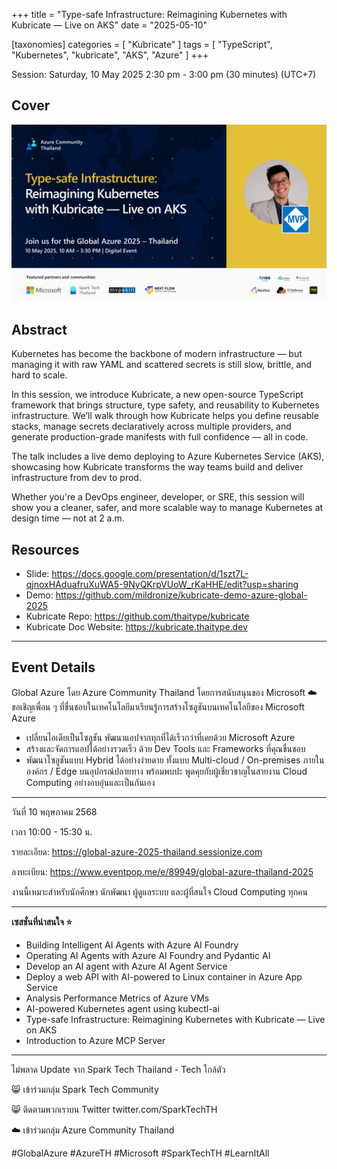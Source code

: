 +++
title = "Type-safe Infrastructure: Reimagining Kubernetes with Kubricate — Live on AKS"
date = "2025-05-10"

[taxonomies]
categories = [ "Kubricate" ]
tags = [ "TypeScript", "Kubernetes", "kubricate", "AKS", "Azure" ]
+++

Session: Saturday, 10 May 2025 2:30 pm - 3:00 pm (30 minutes) (UTC+7)

## Cover

![](poster.png)

## Abstract

Kubernetes has become the backbone of modern infrastructure — but managing it with raw YAML and scattered secrets is still slow, brittle, and hard to scale.

In this session, we introduce Kubricate, a new open-source TypeScript framework that brings structure, type safety, and reusability to Kubernetes infrastructure. We’ll walk through how Kubricate helps you define reusable stacks, manage secrets declaratively across multiple providers, and generate production-grade manifests with full confidence — all in code.

The talk includes a live demo deploying to Azure Kubernetes Service (AKS), showcasing how Kubricate transforms the way teams build and deliver infrastructure from dev to prod.

Whether you're a DevOps engineer, developer, or SRE, this session will show you a cleaner, safer, and more scalable way to manage Kubernetes at design time — not at 2 a.m.

## Resources

- Slide: <https://docs.google.com/presentation/d/1szt7L-qjnoxHAduafruXuWA5-9NyQKrpVUoW_rKaHHE/edit?usp=sharing>
- Demo: <https://github.com/mildronize/kubricate-demo-azure-global-2025>
- Kubricate Repo: <https://github.com/thaitype/kubricate>
- Kubricate Doc Website: <https://kubricate.thaitype.dev>

---

## Event Details

Global Azure โดย Azure Community Thailand โดยการสนับสนุนของ Microsoft ☁️
ขอเชิญเพื่อน ๆ ที่ชื่นชอบในเทคโนโลยีมาเรียนรู้การสร้างโซลูชันบนเทคโนโลยีของ Microsoft Azure
- เปลี่ยนไอเดียเป็นโซลูชัน พัฒนาแอปจากทุกที่ได้เร็วกว่าที่เคยด้วย Microsoft Azure
- สร้างและจัดการแอปได้อย่างรวดเร็ว ด้วย Dev Tools และ Frameworks ที่คุณชื่นชอบ
- พัฒนาโซลูชันแบบ Hybrid ได้อย่างง่ายดาย ทั้งแบบ Multi-cloud / On-premises ภายในองค์กร / Edge บนอุปกรณ์ปลายทาง
พร้อมพบปะ พูดคุยกับผู้เชี่ยวชาญในสายงาน Cloud Computing อย่างอบอุ่นและเป็นกันเอง

---

วันที่ 10 พฤษภาคม 2568

เวลา 10:00 - 15:30 น.

รายละเอียด:
<https://global-azure-2025-thailand.sessionize.com>

ลงทะเบียน:
<https://www.eventpop.me/e/89949/global-azure-thailand-2025>

งานนี้เหมาะสำหรับนักศึกษา นักพัฒนา ผู้ดูแลระบบ และผู้ที่สนใจ Cloud Computing ทุกคน

--------------------

**เซสชั่นที่น่าสนใจ ⭐**

- Building Intelligent AI Agents with Azure AI Foundry
- Operating AI Agents with Azure AI Foundry and Pydantic AI
- Develop an AI agent with Azure AI Agent Service
- Deploy a web API with AI-powered to Linux container in Azure App Service
- Analysis Performance Metrics of Azure VMs
- AI-powered Kubernetes agent using kubectl-ai
- Type-safe Infrastructure: Reimagining Kubernetes with Kubricate — Live on AKS
- Introduction to Azure MCP Server

--------------------

ไม่พลาด Update จาก Spark Tech Thailand - Tech ใกล้ตัว

😸 เข้าร่วมกลุ่ม Spark Tech Community

😸 ติดตามพวกเราบน Twitter twitter.com/SparkTechTH

☁️ เข้าร่วมกลุ่ม Azure Community Thailand

#GlobalAzure #AzureTH
#Microsoft #SparkTechTH #LearnItAll